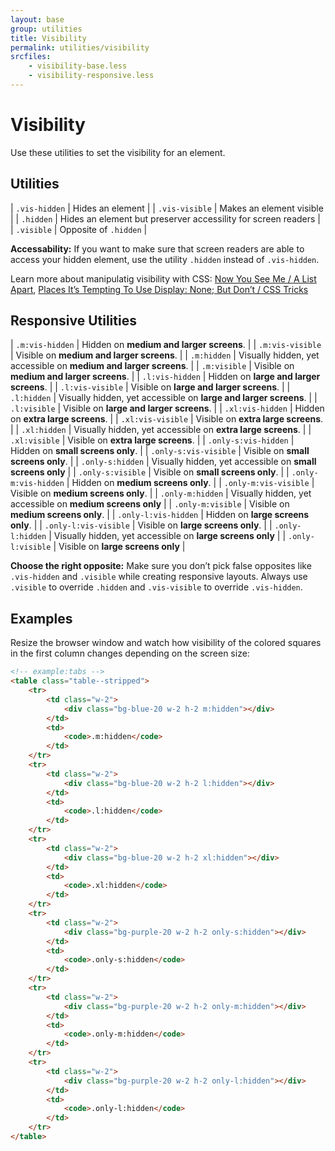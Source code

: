 ```yaml
---
layout: base
group: utilities
title: Visibility
permalink: utilities/visibility
srcfiles:
    - visibility-base.less
    - visibility-responsive.less
---
```


# Visibility

<p class="intro">Use these utilities to set the visibility for an element.</p>

## Utilities

| `.vis-hidden`  | Hides an element                                              |
| `.vis-visible` | Makes an element visible                                      |
| `.hidden`      | Hides an element but preserver accessility for screen readers |
| `.visible`     | Opposite of `.hidden`                                         |

<p class="hint hint--negative"><b>Accessability:</b> If you want to make sure that screen readers are able to access your hidden element, use the utility <code>.hidden</code> instead of <code>.vis-hidden</code>.</p>

Learn more about manipulatig visibility with CSS: [Now You See Me / A List Apart](http://alistapart.com/article/now-you-see-me), [Places It’s Tempting To Use Display: None; But Don’t / CSS Tricks](https://css-tricks.com/places-its-tempting-to-use-display-none-but-dont/)

## Responsive Utilities

| `.m:vis-hidden`       | Hidden on **medium and larger screens**.                          |
| `.m:vis-visible`      | Visible on **medium and larger screens**.                         |
| `.m:hidden`           | Visually hidden, yet accessible on **medium and larger screens**. |
| `.m:visible`          | Visible on **medium and larger screens**.                         |
| `.l:vis-hidden`       | Hidden on **large and larger screens**.                           |
| `.l:vis-visible`      | Visible on **large and larger screens**.                          |
| `.l:hidden`           | Visually hidden, yet accessible on **large and larger screens**.  |
| `.l:visible`          | Visible on **large and larger screens**.                          |
| `.xl:vis-hidden`      | Hidden on **extra large screens**.                                |
| `.xl:vis-visible`     | Visible on **extra large screens**.                               |
| `.xl:hidden`          | Visually hidden, yet accessible on **extra large screens**.       |
| `.xl:visible`         | Visible on **extra large screens**.                               |
| `.only-s:vis-hidden`  | Hidden on **small screens only**.                                 |
| `.only-s:vis-visible` | Visible on **small screens only**.                                |
| `.only-s:hidden`      | Visually hidden, yet accessible on **small screens only**         |
| `.only-s:visible`     | Visible on **small screens only**.                                |
| `.only-m:vis-hidden`  | Hidden on **medium screens only**.                                |
| `.only-m:vis-visible` | Visible on **medium screens only**.                               |
| `.only-m:hidden`      | Visually hidden, yet accessible on **medium screens only**        |
| `.only-m:visible`     | Visible on **medium screens only**.                               |
| `.only-l:vis-hidden`  | Hidden on **large screens only**.                                 |
| `.only-l:vis-visible` | Visible on **large screens only**.                                |
| `.only-l:hidden`      | Visually hidden, yet accessible on **large screens only**         |
| `.only-l:visible`     | Visible on **large screens only**                                 |

<p class="hint hint--negative"><b>Choose the right opposite:</b> Make sure you don’t pick false opposites like <code>.vis-hidden</code> and <code>.visible</code> while creating responsive layouts. Always use <code>.visible</code> to override <code>.hidden</code> and <code>.vis-visible</code> to override <code>.vis-hidden</code>.</p>

## Examples

Resize the browser window and watch how visibility of the colored squares in the first column changes depending on the screen size:

```html
<!-- example:tabs -->
<table class="table--stripped">
    <tr>
        <td class="w-2">
            <div class="bg-blue-20 w-2 h-2 m:hidden"></div>
        </td>
        <td>
            <code>.m:hidden</code>
        </td>
    </tr>
    <tr>
        <td class="w-2">
            <div class="bg-blue-20 w-2 h-2 l:hidden"></div>
        </td>
        <td>
            <code>.l:hidden</code>
        </td>
    </tr>
    <tr>
        <td class="w-2">
            <div class="bg-blue-20 w-2 h-2 xl:hidden"></div>
        </td>
        <td>
            <code>.xl:hidden</code>
        </td>
    </tr>
    <tr>
        <td class="w-2">
            <div class="bg-purple-20 w-2 h-2 only-s:hidden"></div>
        </td>
        <td>
            <code>.only-s:hidden</code>
        </td>
    </tr>
    <tr>
        <td class="w-2">
            <div class="bg-purple-20 w-2 h-2 only-m:hidden"></div>
        </td>
        <td>
            <code>.only-m:hidden</code>
        </td>
    </tr>
    <tr>
        <td class="w-2">
            <div class="bg-purple-20 w-2 h-2 only-l:hidden"></div>
        </td>
        <td>
            <code>.only-l:hidden</code>
        </td>
    </tr>
</table>
```

